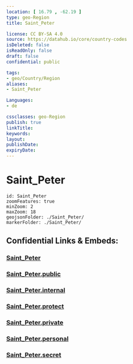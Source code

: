 ```yaml
---
location: [ 16.79 , -62.19 ] 
type: geo-Region
title: Saint_Peter

license: CC BY-SA 4.0
source: https://datahub.io/core/country-codes
isDeleted: false
isReadOnly: false
draft: false
confidential: public

tags:
- geo/Country/Region
aliases:
- Saint_Peter

Languages:
- de

cssclasses: geo-Region
publish: true
linkTitle: 
keywords: 
layout: 
publishDate: 
expiryDate: 
---
```


# Saint_Peter

```leaflet
id: Saint_Peter
zoomFeatures: true 
minZoom: 2 
maxZoom: 18
geojsonFolder: ./Saint_Peter/
markerFolder: ./Saint_Peter/
```


## Confidential Links & Embeds: 

### [Saint_Peter](/_Standards/Earth/Continent/America~Caribbean/Montserrat/parishes~Montserrat/Saint_Peter.md) 

### [Saint_Peter.public](/_public/Earth/Continent/America~Caribbean/Montserrat/parishes~Montserrat/Saint_Peter.public.md) 

### [Saint_Peter.internal](/_internal/Earth/Continent/America~Caribbean/Montserrat/parishes~Montserrat/Saint_Peter.internal.md) 

### [Saint_Peter.protect](/_protect/Earth/Continent/America~Caribbean/Montserrat/parishes~Montserrat/Saint_Peter.protect.md) 

### [Saint_Peter.private](/_private/Earth/Continent/America~Caribbean/Montserrat/parishes~Montserrat/Saint_Peter.private.md) 

### [Saint_Peter.personal](/_personal/Earth/Continent/America~Caribbean/Montserrat/parishes~Montserrat/Saint_Peter.personal.md) 

### [Saint_Peter.secret](/_secret/Earth/Continent/America~Caribbean/Montserrat/parishes~Montserrat/Saint_Peter.secret.md)

